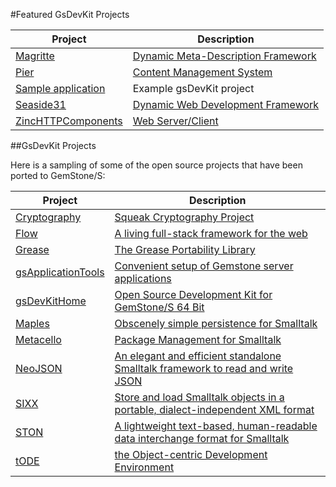 #Featured GsDevKit Projects

| Project | Description|
|---------|------------|
|[Magritte][10]| [Dynamic Meta-Description Framework][8]   |
|[Pier][9]|[Content Management System][7] |
|[Sample application][11] | Example gsDevKit project|
|[Seaside31][2]| [Dynamic Web Development Framework][4] |
|[ZincHTTPComponents][3]| [Web Server/Client][5] |

##GsDevKit Projects

Here is a sampling of some of the open source projects that have been ported to GemStone/S:

| Project | Description|
|---------|------------|
| [Cryptography][81]|[Squeak Cryptography Project][66]|
| [Flow][82]| [A living full-stack framework for the web][67]|
| [Grease][83]| [The Grease Portability Library][68]|
| [gsApplicationTools][84]| [Convenient setup of Gemstone server applications][69]|
| [gsDevKitHome][85]| [Open Source Development Kit for GemStone/S 64 Bit][70]|
| [Maples][86]| [Obscenely simple persistence for Smalltalk][71]|
| [Metacello][87]| [Package Management for Smalltalk][72]|
| [NeoJSON][88] | [An elegant and efficient standalone Smalltalk framework to read and write JSON ][73]|
| [SIXX][89]| [Store and load Smalltalk objects in a portable, dialect-independent XML format][78]|
| [STON][90]| [A lightweight text-based, human-readable data interchange format for Smalltalk][77]|
| [tODE][91]| [the Object-centric Development Environment][79]|


[2]: seaside31#seaside31-
[3]: zinc#zinchttpcomponents-
[4]: http://www.seaside.st/
[5]: https://github.com/svenvc/zinc/blob/master/zinc-http-components-paper.md#http
[7]: http://www.piercms.com/
[8]: https://code.google.com/p/magritte-metamodel/
[9]: pier3#pier-300
[10]: magritte3#magritte-320
[11]: sample#sample-project

[66]: http://www.squeaksource.com/Cryptography.html
[67]: https://github.com/flow-stack/flow#flow
[68]: https://github.com/GsDevKit/Grease#the-grease-portability-library--
[69]: https://github.com/GsDevKit/gsApplicationTools#gsapplicationtools--
[70]: https://github.com/GsDevKit/gsDevKitHome#open-source-development-kit-for-gemstones-64-bit-
[71]: https://github.com/GsDevKit/Mapless#mapless
[72]: https://github.com/dalehenrich/metacello-work/blob/master/docs/MetacelloUserGuide.md#metacello-user-guide
[73]: https://github.com/GsDevKit/NeoJSON#neojson-

[77]: https://github.com/GsDevKit/ston#ston---smalltalk-object-notation
[78]: https://github.com/glassdb/SIXX#sixx-
[79]: https://github.com/dalehenrich/tode#tode-the-object-centric-development-environment-

[81]: ../tode/sys/default/projects/crypto.ston
[82]: ../tode/sys/default/projects/flow.ston
[83]: ../tode/sys/default/projects/grease.ston
[84]: ../tode/sys/default/projects/gsApplicationTools.ston
[85]: ../tode/sys/default/projects/gsDevKitHome.ston
[86]: ../tode/sys/default/projects/mapless.ston
[87]: ../tode/sys/default/projects/metacello.ston
[88]: ../tode/sys/default/projects/neojson.ston
[89]: ../tode/sys/default/projects/sixx.ston
[90]: ../tode/sys/default/projects/ston.ston
[91]: ../tode/sys/default/projects/tode.ston
[92]: magritte3
[93]: http://gemtalksystems.com/licensing/#CWELicensing

